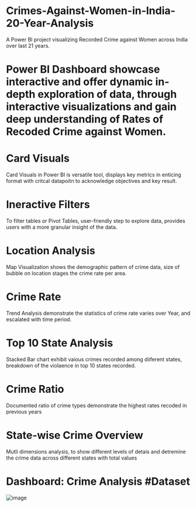 # Crimes-Against-Women-in-India-20-Year-Analysis
A Power BI project visualizing Recorded Crime against Women across India over last 21 years.

# Power BI Dashboard showcase interactive and offer dynamic in-depth exploration of data, through interactive visualizations and gain deep understanding of Rates of Recoded Crime against Women.

# Card Visuals
Card Visuals in Power BI is versatile tool, displays key metrics in enticing format with critcal datapoitn to acknowledge objectives and key result.

# Ineractive Filters
To filter tables or Pivot Tables, user-friendly step to explore data, provides users with a more granular insight of the data.

# Location Analysis
Map Visualization shows the demographic pattern of crime data, size of bubble on location stages the crime rate per area.

# Crime Rate
Trend Analysis demonstrate the statistics of crime rate varies over Year, and escalated with time period.

# Top 10 State Analysis
Stacked Bar chart exhibit vaious crimes recorded among diiferent states, breakdown of the violaence in top 10 states recorded.

# Crime Ratio
Documented ratio of crime types demonstrate the highest rates recoded in previous years

# State-wise Crime Overview
Mutli dimensions analysis, to show different levels of detais and detremine the crime data across different states with total values 

# Dashboard: Crime Analysis #Dataset
![image](https://github.com/user-attachments/assets/870dfbba-8592-453d-8bf6-532fa8abbd3e)
